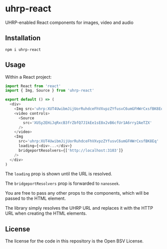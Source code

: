 # uhrp-react

UHRP-enabled React components for images, video and audio

## Installation

```
npm i uhrp-react
```

## Usage

Within a React project:

```js
import React from 'react'
import { Img, Source } from 'uhrp-react'

export default () => (
  <div>
    <Img src='uhrp:XUT4UwibmJijUorRuhdceFhVXvpzZYfusvC6umGFHWrCxsfBK8Eq' />
    <video controls>
      <Source
        src='XUSy2EHiJqRxcB3frZbfQ7J1kEe1sE8x2vB6cfUr1A6rry2AeTZX'
      />
    </video>
    <Img
      src='uhrp:XUT4UwibmJijUorRuhdceFhVXvpzZYfusvC6umGFHWrCxsfBK8Eq'
      loading={<div>...</div>}
      bridgeportResolvers={['http://localhost:3103']}
    />
  </div>
)
```

The `loading` prop is shown until the URL is resolved.

The `bridgeportResolvers` prop is forwarded to `nanoseek`.

You are free to pass any other props to the components, which will be passed to the HTML element.

The library simply resolves the UHRP URL and replaces it with the HTTP URL when creating the HTML elements.

## License

The license for the code in this repository is the Open BSV License.
